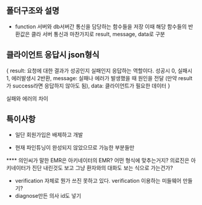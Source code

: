 
## 폴더구조와 설명
- function
  서버와 db서버간 통신을 담당하는 함수들을 저장
  이때 해당 함수들의 반환값은 클라 서버 통신과 마찬가지로 result, message, data로 구분

## 클라이언트 응답시 json형식

{
    result: 요청에 대한 결과가 성공인지 실패인지 응답하는 역할이다. 성공시 0, 실패시 1, 에러발생시 2반환,
    message: 실패나 에러가 발생했을 때 원인을 전달 (만약 result가 success라면 응답하지 않아도 됨),
    data: 클라이언트가 필요한 데이터
}

실패와 에러의 차이

## 특이사항
- 일단 회원가입은 배제하고 개발

- 현재 파인튜닝이 완성되지 않았으므로 가능한 부분들만

**** 의인씨가 말한 EMR은 아키네이터의 EMR? 어떤 형식에 맞추는거지?
의료진은 아키네이터가 진단 내린것도 보고 그냥 환자와의 대화도 보는 식으로 가는건가?

- verification 자체로 뭔가 쓰진 못하고 있다.
    verification 이용하는 미들웨어 만들기?
- diagnose만든 의사 id도 넣기